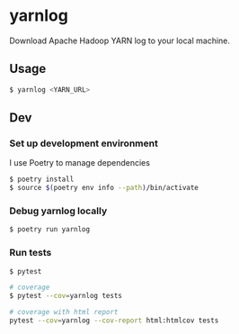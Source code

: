 # yarnlog

Download Apache Hadoop YARN log to your local machine.

## Usage

```bash
$ yarnlog <YARN_URL>
```

## Dev

### Set up development environment

I use Poetry to manage dependencies

```bash
$ poetry install
$ source $(poetry env info --path)/bin/activate
```

### Debug yarnlog locally

```bash
$ poetry run yarnlog
```

### Run tests

```bash
$ pytest

# coverage
$ pytest --cov=yarnlog tests

# coverage with html report
pytest --cov=yarnlog --cov-report html:htmlcov tests
```

